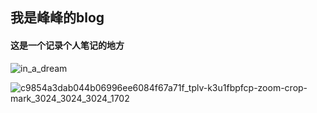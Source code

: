 ## 我是峰峰的blog

#### 这是一个记录个人笔记的地方
![in_a_dream](https://cdn.jsdelivr.net/gh/jyf-111/imgbed/in_a_dream.jpg)

![c9854a3dab044b06996ee6084f67a71f_tplv-k3u1fbpfcp-zoom-crop-mark_3024_3024_3024_1702](https://cdn.jsdelivr.net/gh/jyf-111/imgbed/c9854a3dab044b06996ee6084f67a71f_tplv-k3u1fbpfcp-zoom-crop-mark_3024_3024_3024_1702.webp)
